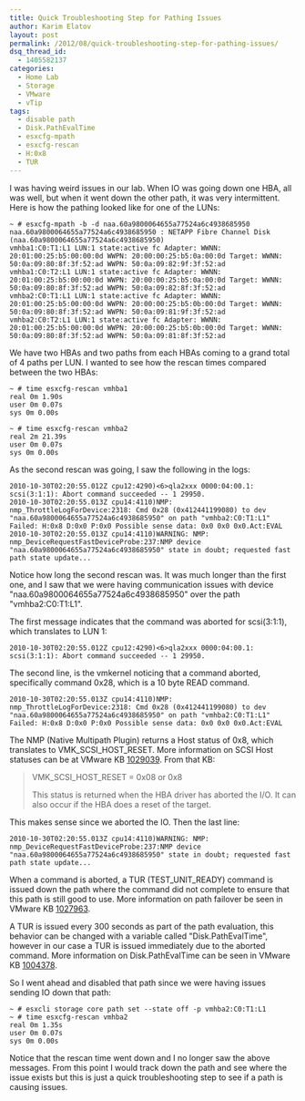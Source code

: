 ```yaml
---
title: Quick Troubleshooting Step for Pathing Issues
author: Karim Elatov
layout: post
permalink: /2012/08/quick-troubleshooting-step-for-pathing-issues/
dsq_thread_id:
  - 1405582137
categories:
  - Home Lab
  - Storage
  - VMware
  - vTip
tags:
  - disable path
  - Disk.PathEvalTime
  - esxcfg-mpath
  - esxcfg-rescan
  - H:0x8
  - TUR
---
```

I was having weird issues in our lab. When IO was going down one HBA, all was well, but when it went down the other path, it was very intermittent. Here is how the pathing looked like for one of the LUNs:

	  
	~ # esxcfg-mpath -b -d naa.60a9800064655a77524a6c4938685950  
	naa.60a9800064655a77524a6c4938685950 : NETAPP Fibre Channel Disk (naa.60a9800064655a77524a6c4938685950)  
	vmhba1:C0:T1:L1 LUN:1 state:active fc Adapter: WWNN: 20:01:00:25:b5:00:00:0d WWPN: 20:00:00:25:b5:0a:00:0d Target: WWNN: 50:0a:09:80:8f:3f:52:ad WWPN: 50:0a:09:82:9f:3f:52:ad  
	vmhba1:C0:T2:L1 LUN:1 state:active fc Adapter: WWNN: 20:01:00:25:b5:00:00:0d WWPN: 20:00:00:25:b5:0a:00:0d Target: WWNN: 50:0a:09:80:8f:3f:52:ad WWPN: 50:0a:09:82:8f:3f:52:ad  
	vmhba2:C0:T1:L1 LUN:1 state:active fc Adapter: WWNN: 20:01:00:25:b5:00:00:0d WWPN: 20:00:00:25:b5:0b:00:0d Target: WWNN: 50:0a:09:80:8f:3f:52:ad WWPN: 50:0a:09:81:9f:3f:52:ad  
	vmhba2:C0:T2:L1 LUN:1 state:active fc Adapter: WWNN: 20:01:00:25:b5:00:00:0d WWPN: 20:00:00:25:b5:0b:00:0d Target: WWNN: 50:0a:09:80:8f:3f:52:ad WWPN: 50:0a:09:81:8f:3f:52:ad  
	

We have two HBAs and two paths from each HBAs coming to a grand total of 4 paths per LUN. I wanted to see how the rescan times compared between the two HBAs:

	  
	~ # time esxcfg-rescan vmhba1  
	real 0m 1.90s  
	user 0m 0.07s  
	sys 0m 0.00s
	
	~ # time esxcfg-rescan vmhba2  
	real 2m 21.39s  
	user 0m 0.07s  
	sys 0m 0.00s  
	

As the second rescan was going, I saw the following in the logs:

	  
	2010-10-30T02:20:55.012Z cpu12:4290)<6>qla2xxx 0000:04:00.1: scsi(3:1:1): Abort command succeeded -- 1 29950.  
	2010-10-30T02:20:55.013Z cpu14:4110)NMP: nmp_ThrottleLogForDevice:2318: Cmd 0x28 (0x412441199080) to dev "naa.60a9800064655a77524a6c4938685950" on path "vmhba2:C0:T1:L1" Failed: H:0x8 D:0x0 P:0x0 Possible sense data: 0x0 0x0 0x0.Act:EVAL  
	2010-10-30T02:20:55.013Z cpu14:4110)WARNING: NMP: nmp_DeviceRequestFastDeviceProbe:237:NMP device "naa.60a9800064655a77524a6c4938685950" state in doubt; requested fast path state update...  
	

Notice how long the second rescan was. It was much longer than the first one, and I saw that we were having communication issues with device "naa.60a9800064655a77524a6c4938685950" over the path "vmhba2:C0:T1:L1". 

The first message indicates that the command was aborted for scsi(3:1:1), which translates to LUN 1:

	  
	2010-10-30T02:20:55.012Z cpu12:4290)<6>qla2xxx 0000:04:00.1: scsi(3:1:1): Abort command succeeded -- 1 29950.  
	

The second line, is the vmkernel noticing that a command aborted, specifically command 0x28, which is a 10 byte READ command. 

	  
	2010-10-30T02:20:55.013Z cpu14:4110)NMP: nmp_ThrottleLogForDevice:2318: Cmd 0x28 (0x412441199080) to dev "naa.60a9800064655a77524a6c4938685950" on path "vmhba2:C0:T1:L1" Failed: H:0x8 D:0x0 P:0x0 Possible sense data: 0x0 0x0 0x0.Act:EVAL  
	

The NMP (Native Multipath Plugin) returns a Host status of 0x8, which translates to VMK_SCSI_HOST_RESET. More information on SCSI Host statuses can be at VMware KB <a href="http://kb.vmware.com/kb/1029039" onclick="javascript:_gaq.push(['_trackEvent','outbound-article','http://kb.vmware.com/kb/1029039']);">1029039</a>. From that KB:

> VMK_SCSI_HOST_RESET = 0x08 or 0x8
> 
> This status is returned when the HBA driver has aborted the I/O. It can also occur if the HBA does a reset of the target.

This makes sense since we aborted the IO. Then the last line:

	  
	2010-10-30T02:20:55.013Z cpu14:4110)WARNING: NMP: nmp_DeviceRequestFastDeviceProbe:237:NMP device "naa.60a9800064655a77524a6c4938685950" state in doubt; requested fast path state update...  
	

When a command is aborted, a TUR (TEST_UNIT_READY) command is issued down the path where the command did not complete to ensure that this path is still good to use. More information on path failover be seen in VMware KB <a href="http://kb.vmware.com/kb/1027963" onclick="javascript:_gaq.push(['_trackEvent','outbound-article','http://kb.vmware.com/kb/1027963']);">1027963</a>. 

A TUR is issued every 300 seconds as part of the path evaluation, this behavior can be changed with a variable called "Disk.PathEvalTime", however in our case a TUR is issued immediately due to the aborted command. More information on Disk.PathEvalTime can be seen in VMware KB <a href="http://kb.vmware.com/kb/1004378" onclick="javascript:_gaq.push(['_trackEvent','outbound-article','http://kb.vmware.com/kb/1004378']);">1004378</a>.

So I went ahead and disabled that path since we were having issues sending IO down that path:

	  
	~ # esxcli storage core path set --state off -p vmhba2:C0:T1:L1  
	~ # time esxcfg-rescan vmhba2  
	real 0m 1.35s  
	user 0m 0.07s  
	sys 0m 0.00s  
	

Notice that the rescan time went down and I no longer saw the above messages. From this point I would track down the path and see where the issue exists but this is just a quick troubleshooting step to see if a path is causing issues.

